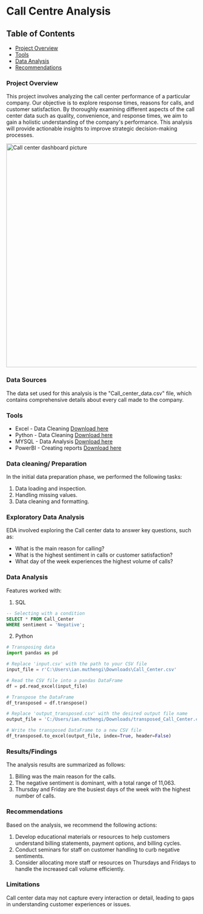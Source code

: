 # Call Centre Analysis

## Table of Contents

- [Project Overview](#project-overview)
- [Tools](#tools)
- [Data Analysis](#data-analysis)
- [Recommendations](#recommendations)

### Project Overview

This project involves analyzing the call center performance of a particular company. Our objective is to explore response times, reasons for calls, and customer satisfaction. By thoroughly examining different aspects of the call center data such as quality, convenience, and response times, we aim to gain a holistic understanding of the company's performance. This analysis will provide actionable insights to improve strategic decision-making processes.

<img width="590" alt="Call center dashboard picture" src="https://github.com/IanLiam/Call_Centre_Dashboard/assets/117744677/93121823-ba54-45ba-b8d6-fdd323c8b626">


### Data Sources
The data set used for this analysis is the "Call_center_data.csv" file, which contains comprehensive details about every call made to the company.

### Tools
- Excel - Data Cleaning  [Download here](https://www.microsoft.com/en-us/microsoft-365/download-office)
- Python - Data Cleaning  [Download here](https://www.anaconda.com/download)
- MYSQL - Data Analysis [Download here](https://www.mysql.com/)
- PowerBI - Creating reports  [Download here](https://powerbi.microsoft.com/en-us/downloads/)

### Data cleaning/ Preparation
In the initial data preparation phase, we performed the following tasks:

1. Data loading and inspection.
2. Handling missing values.
3. Data cleaning and formatting.

### Exploratory Data Analysis
EDA involved exploring the Call center data to answer key questions, such as:

- What is the main reason for calling?
- What is the highest sentiment in calls or customer satisfaction?
- What day of the week experiences the highest volume of calls?

### Data Analysis
Features worked with:

1. SQL
```sql
-- Selecting with a condition
SELECT * FROM Call_Center
WHERE sentiment = 'Negative';
```

2. Python
```python
# Transposing data
import pandas as pd

# Replace 'input.csv' with the path to your CSV file
input_file = r'C:\Users\ian.muthengi\Downloads\Call_Center.csv'

# Read the CSV file into a pandas DataFrame
df = pd.read_excel(input_file)

# Transpose the DataFrame
df_transposed = df.transpose()

# Replace 'output_transposed.csv' with the desired output file name
output_file = 'C:/Users/ian.muthengi/Downloads/transposed_Call_Center.csv'

# Write the transposed DataFrame to a new CSV file
df_transposed.to_excel(output_file, index=True, header=False)
```

### Results/Findings
The analysis results are summarized as follows:

1. Billing was the main reason for the calls.
2. The negative sentiment is dominant, with a total range of 11,063.
3. Thursday and Friday are the busiest days of the week with the highest number of calls.

### Recommendations
Based on the analysis, we recommend the following actions:

1. Develop educational materials or resources to help customers understand billing statements, payment options, and billing cycles.
2. Conduct seminars for staff on customer handling to curb negative sentiments.
3. Consider allocating more staff or resources on Thursdays and Fridays to handle the increased call volume efficiently.

### Limitations
Call center data may not capture every interaction or detail, leading to gaps in understanding customer experiences or issues.
